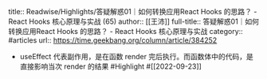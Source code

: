 title:: Readwise/Highlights/答疑解惑01｜如何转换应用React Hooks 的思路？ - React Hooks 核心原理与实战 (65)
author:: [[王沛]]
full-title:: 答疑解惑01｜如何转换应用React Hooks 的思路？ - React Hooks 核心原理与实战
category:: #articles
url:: https://time.geekbang.org/column/article/384252

- useEffect 代表副作用，是在函数 render 完后执行。而函数体中的代码，是直接影响当次 render 的结果 #Highlight #[[2022-09-23]]